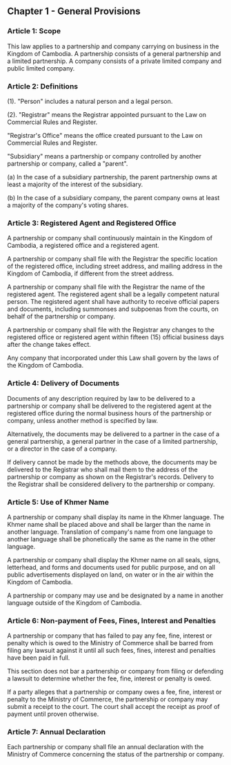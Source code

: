 ## Chapter 1 - General Provisions

### Article 1: Scope

This law applies to a partnership and company carrying on business in the Kingdom of Cambodia. A partnership consists of a general partnership and a limited partnership. A company consists of a private limited company and public limited company.

### Article 2: Definitions

(1). "Person" includes a natural person and a legal person.

(2). "Registrar" means the Registrar appointed pursuant to the Law on Commercial Rules and Register.

"Registrar's Office" means the office created pursuant to the Law on Commercial Rules and Register.

"Subsidiary" means a partnership or company controlled by another partnership or company, called a "parent".

(a) In the case of a subsidiary partnership, the parent partnership owns at least a majority of the interest of the subsidiary.

(b) In the case of a subsidiary company, the parent company owns at least a majority of the company's voting shares.

### Article 3: Registered Agent and Registered Office

A partnership or company shall continuously maintain in the Kingdom of Cambodia, a registered office and a registered agent.

A partnership or company shall file with the Registrar the specific location of the registered office, including street address, and mailing address in the Kingdom of Cambodia, if different from the street address.

A partnership or company shall file with the Registrar the name of the registered agent. The registered agent shall be a legally competent natural person. The registered agent shall have authority to receive official papers and documents, including summonses and subpoenas from the courts, on behalf of the partnership or company.

A partnership or company shall file with the Registrar any changes to the registered office or registered agent within fifteen (15) official business days after the change takes effect.

Any company that incorporated under this Law shall govern by the laws of the Kingdom of Cambodia.

### Article 4: Delivery of Documents

Documents of any description required by law to be delivered to a partnership or company shall be delivered to the registered agent at the registered office during the normal business hours of the partnership or company, unless another method is specified by law.

Alternatively, the documents may be delivered to a partner in the case of a general partnership, a general partner in the case of a limited partnership, or a director in the case of a company.

If delivery cannot be made by the methods above, the documents may be delivered to the Registrar who shall mail them to the address of the partnership or company as shown on the Registrar's records. Delivery to the Registrar shall be considered delivery to the partnership or company.

### Article 5: Use of Khmer Name

A partnership or company shall display its name in the Khmer language. The Khmer name shall be placed above and shall be larger than the name in another language. Translation of company's name from one language to another language shall be phonetically the same as the name in the other language.

A partnership or company shall display the Khmer name on all seals, signs, letterhead, and forms and documents used for public purpose, and on all public advertisements displayed on land, on water or in the air within the Kingdom of Cambodia.

A partnership or company may use and be designated by a name in another language outside of the Kingdom of Cambodia.

### Article 6: Non-payment of Fees, Fines, Interest and Penalties

A partnership or company that has failed to pay any fee, fine, interest or penalty which is owed to the Ministry of Commerce shall be barred from filing any lawsuit against it until all such fees, fines, interest and penalties have been paid in full.

This section does not bar a partnership or company from filing or defending a lawsuit to determine whether the fee, fine, interest or penalty is owed.

If a party alleges that a partnership or company owes a fee, fine, interest or penalty to the Ministry of Commerce, the partnership or company may submit a receipt to the court. The court shall accept the receipt as proof of payment until proven otherwise.

### Article 7: Annual Declaration

Each partnership or company shall file an annual declaration with the Ministry of Commerce concerning the status of the partnership or company.